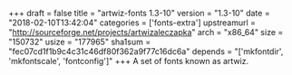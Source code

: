 +++
draft = false
title = "artwiz-fonts 1.3-10"
version = "1.3-10"
date = "2018-02-10T13:42:04"
categories = ['fonts-extra']
upstreamurl = "http://sourceforge.net/projects/artwizaleczapka"
arch = "x86_64"
size = "150732"
usize = "177965"
sha1sum = "fec07cd1f1b9c4c31c46df80f362a9f77c16dc6a"
depends = "['mkfontdir', 'mkfontscale', 'fontconfig']"
+++
A set of fonts known as artwiz.